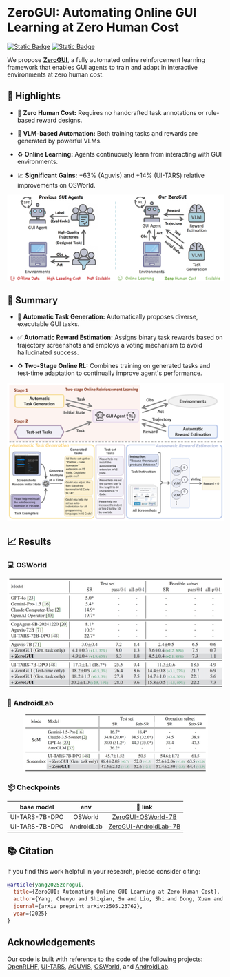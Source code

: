 # ZeroGUI: Automating Online GUI Learning at Zero Human Cost

[![Static Badge](https://img.shields.io/badge/arXiv-2505.23762-green)](https://arxiv.org/abs/2505.23762)
[![Static Badge](https://img.shields.io/badge/🤗&nbsp;-HuggingFace-blue)](https://huggingface.co/collections/OpenGVLab/zerogui-68388cb7dbf608133c4b5fb2)

We propose [**ZeroGUI**](https://arxiv.org/abs/2505.23762), a fully automated online reinforcement learning framework that enables GUI agents to train and adapt in interactive environments at zero human cost.

## 🚀 Highlights

* 🚫 **Zero Human Cost:** Requires no handcrafted task annotations or rule-based reward designs.

* 🧠 **VLM-based Automation:** Both training tasks and rewards are generated by powerful VLMs.

* ♻️ **Online Learning:** Agents continuously learn from interacting with GUI environments.

* 📈 **Significant Gains:** +63% (Aguvis) and +14% (UI-TARS) relative improvements on OSWorld.

![overview](./assets/overview.png)

## 📖 Summary

* 🧠 **Automatic Task Generation:** Automatically proposes diverse, executable GUI tasks.

* ✅ **Automatic Reward Estimation:** Assigns binary task rewards based on trajectory screenshots and employs a voting mechanism to avoid hallucinated success.

* ♻️ **Two-Stage Online RL:** Combines training on generated tasks and test-time adaptation to continually improve agent's performance.

![framework](./assets/framework.png)

## 📈 Results

### 💻 OSWorld

![results_osworld](./assets/results_osworld.png)

### 📱 AndroidLab

<div align="center">
    <img src="./assets/results_androidlab.png" width="85%"/>
</div>

### 📦 Checkpoints

| base model | env | 🤗 link |
| :--: | :--: | :--: |
| UI-TARS-7B-DPO | OSWorld | [ZeroGUI-OSWorld-7B](https://huggingface.co/OpenGVLab/ZeroGUI-OSWorld-7B) |
| UI-TARS-7B-DPO | AndroidLab | [ZeroGUI-AndroidLab-7B](https://huggingface.co/OpenGVLab/ZeroGUI-AndroidLab-7B) |

## 📚 Citation

If you find this work helpful in your research, please consider citing:

```bibtex
@article{yang2025zerogui,
  title={ZeroGUI: Automating Online GUI Learning at Zero Human Cost},
  author={Yang, Chenyu and Shiqian, Su and Liu, Shi and Dong, Xuan and Yu, Yue and Su, Weijie and Wang, Xuehui and Liu, Zhaoyang and Zhu, Jinguo and Li, Hao and Wang, Wenhai and Qiao, Yu and Zhu, Xizhou and Dai, Jifeng},
  journal={arXiv preprint arXiv:2505.23762},
  year={2025}
}
```

## Acknowledgements
Our code is built with reference to the code of the following projects: [OpenRLHF](https://github.com/OpenRLHF/OpenRLHF), [UI-TARS](https://github.com/bytedance/UI-TARS), [AGUVIS](https://github.com/xlang-ai/aguvis), [OSWorld](https://github.com/xlang-ai/OSWorld), and [AndroidLab](https://github.com/THUDM/Android-Lab).
